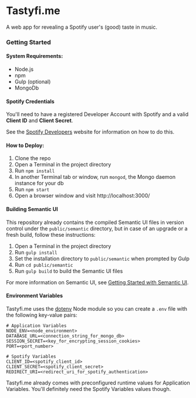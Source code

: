 # Tastyfi.me

A web app for revealing a Spotify user's (good) taste in music.

### Getting Started

#### System Requirements:
* Node.js
* npm
* Gulp (optional)
* MongoDb

#### Spotify Credentials

You'll need to have a registered Developer Account with Spotify and a valid **Client ID** and **Client Secret**. 

See the [Spotify Developers](https://developer.spotify.com/) website for information on how to do this.

#### How to Deploy:

1. Clone the repo
2. Open a Terminal in the project directory
3. Run `npm install`
4. In another Terminal tab or window, run `mongod`, the Mongo daemon instance for your db
5. Run `npm start`
6. Open a browser window and visit http://localhost:3000/

#### Building Semantic UI

This repository already contains the compiled Semantic UI files in version control under the `public/semantic` directory, but in case of an upgrade or a fresh build, follow these instructions:

1. Open a Terminal in the project directory
2. Run `gulp install`
3. Set the installation directory to `public/semantic` when prompted by Gulp
4. Run `cd public/semantic`
5. Run `gulp build` to build the Semantic UI files

For more information on Semantic UI, see [Getting Started with Semantic UI](https://semantic-ui.com/introduction/getting-started.html).

#### Environment Variables

Tastyfi.me uses the [dotenv](https://www.npmjs.com/package/dotenv) Node module so you can create a `.env` file with the following key-value pairs:

```
# Application Variables
NODE_ENV=<node_environment>
DATABASE_URL=<connection_string_for_mongo_db>
SESSION_SECRET=<key_for_encrypting_session_cookies>
PORT=<port_number>

# Spotify Variables
CLIENT_ID=<spotify_client_id>
CLIENT_SECRET=<spotify_client_secret>
REDIRECT_URI=<redirect_uri_for_spotify_authentication>
```
Tastyfi.me already comes with preconfigured runtime values for Application Variables. You'll definitely need the Spotify Variables values though.
